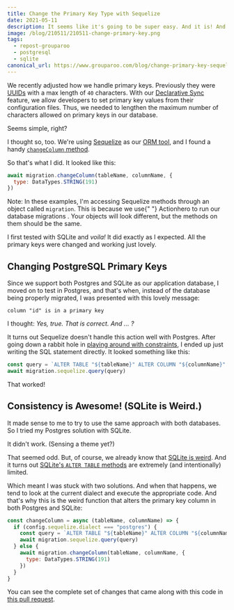 ```yaml
---
title: Change the Primary Key Type with Sequelize
date: 2021-05-11
description: It seems like it's going to be super easy. And it is! And then it's not.
image: /blog/210511/210511-change-primary-key.png
tags:
  - repost-grouparoo
  - postgresql
  - sqlite
canonical_url: https://www.grouparoo.com/blog/change-primary-key-sequelize
---
```


We recently adjusted how we handle primary keys. Previously they were [UUIDs](https://en.wikipedia.org/wiki/Universally_unique_identifier) with a max length of `40` characters. With our [Declarative Sync](/blog/declarative-data-sync) feature, we allow developers to set primary key values from their configuration files. Thus, we needed to lengthen the maximum number of characters allowed on primary keys in our database.

Seems simple, right?

I thought so, too. We're using [Sequelize](https://sequelize.org/) as our [ORM tool](https://en.wikipedia.org/wiki/Object%E2%80%93relational_mapping), and I found a handy [`changeColumn` method](https://sequelize.org/master/manual/query-interface.html#changing-the-datatype-of-a-column).

So that's what I did. It looked like this:

```js
await migration.changeColumn(tableName, columnName, {
  type: DataTypes.STRING(191)
})
```

<Alert variant="primary">
  Note: In these examples, I'm accessing Sequelize methods through an object
  called <code>migration</code>. This is because we use{" "}
  <Link href="https://github.com/actionhero/ah-sequelize-plugin#migrations">
    Actionhero to run our database migrations
  </Link>
  . Your objects will look different, but the methods on them should be the same.
</Alert>

I first tested with SQLite and _voila!_ It did exactly as I expected. All the primary keys were changed and working just lovely.

## Changing PostgreSQL Primary Keys

Since we support both Postgres and SQLite as our application database, I moved on to test in Postgres, and that's when, instead of the database being properly migrated, I was presented with this lovely message:

    column "id" is in a primary key

I thought: _Yes, true. That is correct. And ... ?_

It turns out Sequelize doesn't handle this action well with Postgres. After going down a rabbit hole in [playing around with constraints](https://www.postgresql.org/docs/13/ddl-constraints.html), I ended up just writing the SQL statement directly. It looked something like this:

```js
const query = `ALTER TABLE "${tableName}" ALTER COLUMN "${columnName}" SET DATA TYPE varchar(${maxIdLength}); `
await migration.sequelize.query(query)
```

That worked!

## Consistency is Awesome! (SQLite is Weird.)

It made sense to me to try to use the same approach with both databases. So I tried my Postgres solution with SQLite.

It didn't work. (Sensing a theme yet?)

That seemed odd. But, of course, we already know that [SQLite is weird](/blog/7-awesome-sqlite-quirks). And it turns out [SQLite's `ALTER TABLE` methods](https://sqlite.org/lang_altertable.html) are extremely (and intentionally) limited.

Which meant I was stuck with two solutions. And when that happens, we tend to look at the current dialect and execute the appropriate code. And that's why this is the weird function that alters the primary key column in both Postgres and SQLite:

```js
const changeColumn = async (tableName, columnName) => {
  if (config.sequelize.dialect === "postgres") {
    const query = `ALTER TABLE "${tableName}" ALTER COLUMN "${columnName}" SET DATA TYPE varchar(${maxIdLength}); `
    await migration.sequelize.query(query)
  } else {
    await migration.changeColumn(tableName, columnName, {
      type: DataTypes.STRING(191)
    })
  }
}
```

You can see the complete set of changes that came along with this code in [this pull request](https://github.com/grouparoo/grouparoo/pull/1764).
